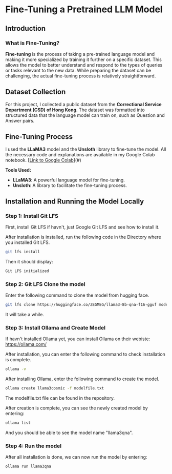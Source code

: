 # Fine-Tuning a Pretrained LLM Model

## Introduction

### What is Fine-Tuning?
**Fine-tuning** is the process of taking a pre-trained language model and making it more specialized by training it further on a specific dataset. This allows the model to better understand and respond to the types of queries or tasks relevant to the new data. While preparing the dataset can be challenging, the actual fine-tuning process is relatively straightforward.

## Dataset Collection

For this project, I collected a public dataset from the **Correctional Service Department (CSD) of Hong Kong**. The dataset was formatted into structured data that the language model can train on, such as Question and Answer pairs.

## Fine-Tuning Process

I used the **LLaMA3** model and the **Unsloth** library to fine-tune the model. All the necessary code and explanations are available in my Google Colab notebook. [[Link to Google Colab](https://colab.research.google.com/drive/1LSHzuMpnCppHdYW_7ii-R2pDiUMtrJxB?usp=drive_link)](#)

**Tools Used:**
- **LLaMA3**: A powerful language model for fine-tuning.
- **Unsloth**: A library to facilitate the fine-tuning process.

## Installation and Running the Model Locally

### Step 1: Install Git LFS
First, install Git LFS if havn't, just Google Git LFS and see how to install it.

After installation is installed, run the following code in the Directory where you installed Git LFS.
```bash
git lfs install
```
Then it should display:
```bash
Git LFS initialized
```

### Step 2: Git LFS Clone the model
Enter the following command to clone the model from hugging face.
```bash
git lfs clone https://huggingface.co/ZEGMEG/llama3-8b-qna-f16-gguf model
```
It will take a while.

### Step 3: Install Ollama and Create Model
If havn't installed Ollama yet, you can install Ollama on their webiste: https://ollama.com/

After installation, you can enter the following command to check installation is complete.
```bash
ollama -v
```

After installing Ollama, enter the following command to create the model.
```bash
ollama create llama3cosmic -f modelfile.txt
```
The modelfile.txt file can be found in the repository.

After creation is complete, you can see the newly created model by entering:
```bash
ollama list
```
And you should be able to see the model name "llama3qna".

### Step 4: Run the model
After all installation is done, we can now run the model by entering:
```bash
ollama run llama3qna
```
